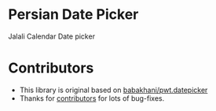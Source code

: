# Persian Date Picker
Jalali Calendar Date picker


# Contributors 

- This library is original based on [babakhani/pwt.datepicker](https://github.com/babakhani/pwt.datepicker)
- Thanks for [contributors](https://github.com/persiandate/picker/graphs/contributors) for lots of bug-fixes.
